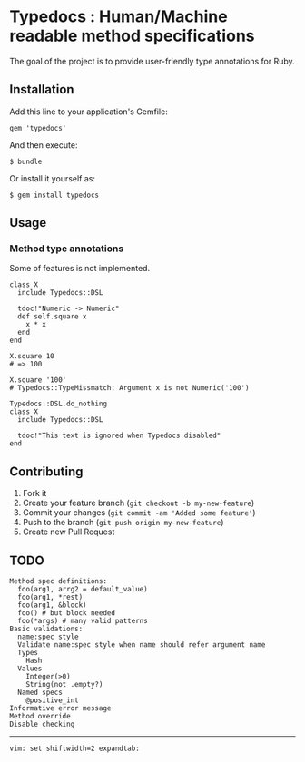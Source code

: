 # Typedocs : Human/Machine readable method specifications

The goal of the project is to provide user-friendly type annotations for Ruby.

## Installation

Add this line to your application's Gemfile:

    gem 'typedocs'

And then execute:

    $ bundle

Or install it yourself as:

    $ gem install typedocs

## Usage

### Method type annotations

Some of features is not implemented.

    class X
      include Typedocs::DSL

      tdoc!"Numeric -> Numeric"
      def self.square x
        x * x
      end
    end

    X.square 10
    # => 100

    X.square '100'
    # Typedocs::TypeMissmatch: Argument x is not Numeric('100')

    Typedocs::DSL.do_nothing
    class X
      include Typedocs::DSL

      tdoc!"This text is ignored when Typedocs disabled"
    end

## Contributing

1. Fork it
2. Create your feature branch (`git checkout -b my-new-feature`)
3. Commit your changes (`git commit -am 'Added some feature'`)
4. Push to the branch (`git push origin my-new-feature`)
5. Create new Pull Request

## TODO

    Method spec definitions:
      foo(arg1, arrg2 = default_value)
      foo(arg1, *rest)
      foo(arg1, &block)
      foo() # but block needed
      foo(*args) # many valid patterns
    Basic validations:
      name:spec style
      Validate name:spec style when name should refer argument name
      Types
        Hash
      Values
        Integer(>0)
        String(not .empty?)
      Named specs
        @positive_int
    Informative error message
    Method override
    Disable checking


* * * * *


    vim: set shiftwidth=2 expandtab:
